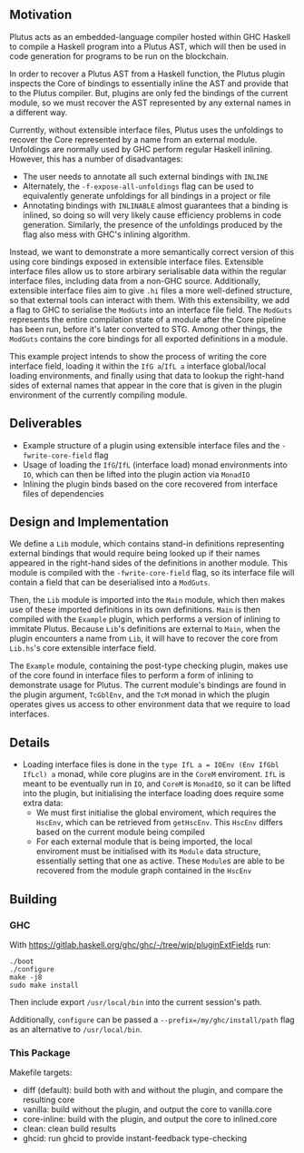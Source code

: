 ## Motivation

Plutus acts as an embedded-language compiler hosted within GHC Haskell to compile a Haskell program
into a Plutus AST, which will then be used in code generation for programs to be run on the blockchain.

In order to recover a Plutus AST from a Haskell function, the Plutus plugin inspects the Core of
bindings to essentially inline the AST and provide that to the Plutus compiler. But, plugins are
only fed the bindings of the current module, so we must recover the AST represented by any external
names in a different way.

Currently, without extensible interface files, Plutus uses the unfoldings to recover the Core
represented by a name from an external module. Unfoldings are normally used by GHC perform regular
Haskell inlining. However, this has a number of disadvantages:
* The user needs to annotate all such external bindings with `INLINE`
* Alternately, the `-f-expose-all-unfoldings` flag can be used to equivalently generate unfoldings
  for all bindings in a project or file
* Annotating bindings with `INLINABLE` almost guarantees that a binding is inlined, so doing so
  will very likely cause efficiency problems in code generation. Similarly, the presence of the
  unfoldings produced by the flag also mess with GHC's inlining algorithm.

Instead, we want to demonstrate a more semantically correct version of this using core bindings
exposed in extensible interface files. Extensible interface files allow us to store arbirary
serialisable data within the regular interface files, including data from a non-GHC source.
Additionally, extensible interface files aim to give `.hi` files a more well-defined structure,
so that external tools can interact with them. With this extensibility, we add a flag to GHC to
serialise the `ModGuts` into an interface file field. The `ModGuts` represents the entire compilation
state of a module after the Core pipeline has been run, before it's later converted to STG.
Among other things, the `ModGuts` contains the core bindings for all exported definitions in a
module.

This example project intends to show the process of writing the core interface field, loading it
within the `IfG a`/`IfL a` interface global/local loading environments, and finally using that data
to lookup the right-hand sides of external names that appear in the core that is given in the plugin
environment of the currently compiling module.

## Deliverables

* Example structure of a plugin using extensible interface files and the `-fwrite-core-field` flag
* Usage of loading the `IfG`/`IfL` (interface load) monad environments into `IO`, which can then be
  lifted into the plugin action via `MonadIO`
* Inlining the plugin binds based on the core recovered from interface files of dependencies

## Design and Implementation

We define a `Lib` module, which contains stand-in definitions representing external bindings that
would require being looked up if their names appeared in the right-hand sides of the definitions
in another module. This module is compiled with the `-fwrite-core-field` flag, so its interface
file will contain a field that can be deserialised into a `ModGuts`.

Then, the `Lib` module is imported into the `Main` module, which then makes use of these imported
definitions in its own definitions. `Main` is then compiled with the `Example` plugin, which
performs a version of inlining to immitate Plutus. Because `Lib`'s definitions are external to
`Main`, when the plugin encounters a name from `Lib`, it will have to recover the core from `Lib.hs`'s
core extensible interface field.

The `Example` module, containing the post-type checking plugin, makes use of the core found in
interface files to perform a form of inlining to demonstrate usage for Plutus. The current module's
bindings are found in the plugin argument, `TcGblEnv`, and the `TcM` monad in which the plugin
operates gives us access to other environment data that we require to load interfaces.

## Details

* Loading interface files is done in the `type IfL a = IOEnv (Env IfGbl IfLcl) a` monad, while
  core plugins are in the `CoreM` enviroment. `IfL` is meant to be eventually run in `IO`, and
  `CoreM` is `MonadIO`, so it can be lifted into the plugin, but initialising the interface loading
  does require some extra data:
  * We must first initialise the global enviroment, which requires the `HscEnv`, which can be
    retrieved from `getHscEnv`. This `HscEnv` differs based on the current module being compiled
  * For each external module that is being imported, the local enviroment must be initialised with
    its `Module` data structure, essentially setting that one as active. These `Module`s are able
    to be recovered from the module graph contained in the `HscEnv`

## Building

### GHC

With https://gitlab.haskell.org/ghc/ghc/-/tree/wip/pluginExtFields run:

```
./boot
./configure
make -j8
sudo make install
```

Then include export `/usr/local/bin` into the current session's path.

Additionally, `configure` can be passed a `--prefix=/my/ghc/install/path` flag as an alternative
to `/usr/local/bin`.

### This Package

Makefile targets:
* diff (default): build both with and without the plugin, and compare the resulting core
* vanilla: build without the plugin, and output the core to vanilla.core
* core-inline: build with the plugin, and output the core to inlined.core
* clean: clean build results
* ghcid: run ghcid to provide instant-feedback type-checking
